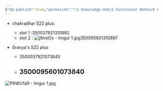 ```yaml
---
{"dg-publish":true,"permalink":"/1 Knowledge Hub/2 Functional Notes/A Home Notes/My Digital Notes/IEMI details/","noteIcon":""}
---
```


- chakradhar S22 plus: 
	- slot 1 :350037921310882
	- slot 2 : ![j6nslOx - Imgur 1.jpg](/img/user/Obsidian%20Functional%20Stuff/z-All%20pdfs,%20Images%20&%20Small%20Excalidraws/j6nslOx%20-%20Imgur%201.jpg)350095601310887
		
- Sravya's S22 plus
	- 3500037921073845
	- 3500095601073840
		- 
![P6WU1a9 - Imgur 1.jpg](/img/user/Obsidian%20Functional%20Stuff/z-All%20pdfs,%20Images%20&%20Small%20Excalidraws/P6WU1a9%20-%20Imgur%201.jpg)
